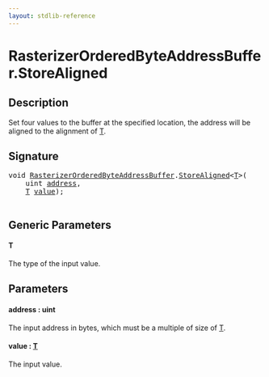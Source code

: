 ```yaml
---
layout: stdlib-reference
---
```


# RasterizerOrderedByteAddressBuffer\.StoreAligned

## Description

Set four values to the buffer at the specified location, the address will be aligned
to the alignment of <span class='code'><a href="storealigned-05.md#typeparam-T" class="code_type">T</a></span>.



## Signature 

<pre>
<span class="code_keyword">void</span> <a href="index.md" class="code_type">RasterizerOrderedByteAddressBuffer</a>.<a href="storealigned-05.md">StoreAligned</a>&lt;<a href="storealigned-05.md#typeparam-T" class="code_type">T</a>&gt;(
    <span class="code_keyword">uint</span> <a href="storealigned-05.md#decl-address" class="code_param">address</a>,
    <a href="storealigned-05.md#typeparam-T" class="code_type">T</a> <a href="storealigned-05.md#decl-value" class="code_param">value</a>);

</pre>

## Generic Parameters

####  <a id="typeparam-T"></a>T
The type of the input value.


## Parameters

####  <a id="decl-address"></a>address  : uint
The input address in bytes, which must be a multiple of size of <span class='code'><a href="storealigned-05.md#typeparam-T" class="code_type">T</a></span>.

####  <a id="decl-value"></a>value  : [T](storealigned-05.md#typeparam-T)
The input value.



<script>
// Fix .md links to .html when on ReadTheDocs
if (window.location.hostname.includes('readthedocs') || 
    window.location.hostname.includes('rtfd.io')) {
  document.addEventListener('DOMContentLoaded', function() {
    const links = document.querySelectorAll('a');
    links.forEach(link => {
      const href = link.getAttribute('href');
      if (href && href.includes('.md')) {
        // This regex will handle .md links with or without fragment identifiers or query parameters
        link.href = link.href.replace(/(.+)\.md(#[^?]*)?(\?.*)?$/, '$1.html$2$3');
      }
    });
  });
}
</script>

